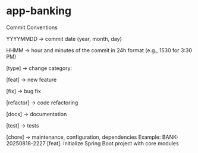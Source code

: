 # app-banking

Commit Conventions

YYYYMMDD → commit date (year, month, day)

HHMM → hour and minutes of the commit in 24h format (e.g., 1530 for 3:30 PM)

  [type] → change category:
  
  [feat] → new feature
  
  [fix] → bug fix
  
  [refactor] → code refactoring
  
  [docs] → documentation
  
  [test] → tests
  
  [chore] → maintenance, configuration, dependencies
Example: BANK-20250818-2227 [feat]: Initialize Spring Boot project with core modules
